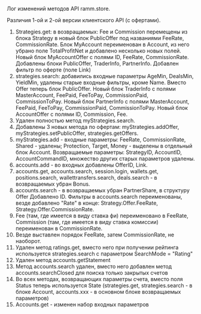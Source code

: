 Лог изменений методов API ramm.store.

Различия 1-ой и 2-ой версии клиентского API (с офертами).

1. Strategies.get: в возвращаемых: Fee и Commission перемещены из блока Strategy в новый блок PublicOffer под названиями FeeRate, CommissionRate.
Блок MyAccount переименован в Account, из него убрано поле TotalProfitNet и добавлено несколько новых полей.
Новый блок MyAccountOffer с полями ID, FeeRate, CommissionRate.
Добавлены блоки PublicOffer, TraderInfo, PartnerInfo.
Добавлен фильтр по оферте (поле Link)
2. strategies.search: добавились входные параметры AgeMin, DealsMin, YieldMin, удалены старые входные фильтры, кроме Name.
Вместо Offer теперь блок PublicOffer.
Новый блок TraderInfo с полями MasterAccount, FeePaid, FeeToPay, CommissionPaid, CommissionToPay.
Новый блок PartnerInfo с полями MasterAccount, FeePaid, FeeToPay, CommissionPaid, CommissionToPay.
Новый блок AccountOffer с полями ID, Commission, Fee.
3. Удален полностью метод myStrategies.search.
4. Добавлены 3 новых метода по офертам: myStrategies.addOffer, myStrategies.setPublicOffer, strategies.getOffers.
5. myStrategies.add - входные параметры: FeeRate, CommissionRate, Shared - удалены; Protection, Target, Money - выделены в отдельный блок Account.
Возвращаемые параметры: StrategyID, AccountID, AccountCommandID, множество других старых параметров удалены.
6. accounts.add - во входных добавлены OfferID, Link.
7. accounts.get, accounts.search, session.login, wallets.get, positions.search, wallettransfers.search, deals.search  - в возвращаемых убран Bonus.
8. accounts.search - в возвращаемых убран PartnerShare, в структуру Offer Добавлено ID. Фильтры в accounts.search переименованы, везде добавлено "Rate" в конце: Strategy.Offer.FeeRate, Strategy.Offer.CommissionRate.
9. Fee (там, где имеется в виду ставка фи) переименовано в FeeRate, Commission (там, где имеется в виду ставка комиссии) переименован в CommissionRate.
10. Везде выставлен порядок FeeRate, затем CommissionRate, не наоборот.
11. Удален метод ratings.get, вместо него при получении рейтинга используется strategies.search с параметром SearchMode = "Rating"
12. Удален метод accounts.getStatement
13. Метод accounts.search удален, вместо него добавлен метод accounts.searchClosed для поиска только закрытых счетов
14. Во всех методах, возвращающих параметры счета, вместо поля Status теперь используется State (strategies.get, strategies.search - в блоке Account, accounts.xxx - в основном блоке возвращаемых параметров)
15. Accounts.get - изменен набор входных параметров

